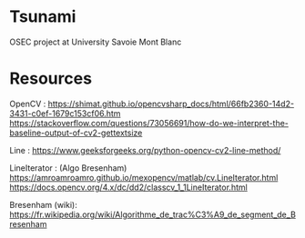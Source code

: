 # Tsunami
OSEC project at University Savoie Mont Blanc

# Resources
OpenCV : 
https://shimat.github.io/opencvsharp_docs/html/66fb2360-14d2-3431-c0ef-1679c153cf06.htm
https://stackoverflow.com/questions/73056691/how-do-we-interpret-the-baseline-output-of-cv2-gettextsize

Line :
https://www.geeksforgeeks.org/python-opencv-cv2-line-method/

LineIterator : (Algo Bresenham)
https://amroamroamro.github.io/mexopencv/matlab/cv.LineIterator.html
https://docs.opencv.org/4.x/dc/dd2/classcv_1_1LineIterator.html

Bresenham (wiki):
https://fr.wikipedia.org/wiki/Algorithme_de_trac%C3%A9_de_segment_de_Bresenham
